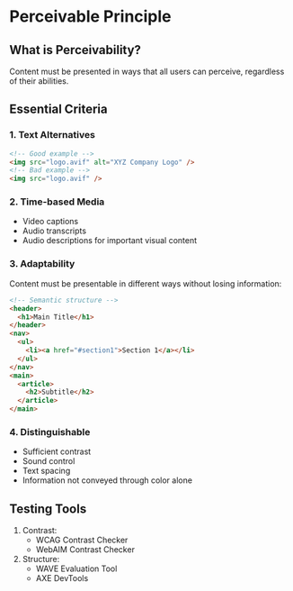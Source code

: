 # Perceivable Principle

## What is Perceivability?

Content must be presented in ways that all users can perceive, regardless of their abilities.

## Essential Criteria

### 1. Text Alternatives

```html
<!-- Good example -->
<img src="logo.avif" alt="XYZ Company Logo" />
<!-- Bad example -->
<img src="logo.avif" />
```

### 2. Time-based Media

- Video captions
- Audio transcripts
- Audio descriptions for important visual content

### 3. Adaptability

Content must be presentable in different ways without losing information:

```html
<!-- Semantic structure -->
<header>
  <h1>Main Title</h1>
</header>
<nav>
  <ul>
    <li><a href="#section1">Section 1</a></li>
  </ul>
</nav>
<main>
  <article>
    <h2>Subtitle</h2>
  </article>
</main>
```

### 4. Distinguishable

- Sufficient contrast
- Sound control
- Text spacing
- Information not conveyed through color alone

## Testing Tools

1. Contrast:
   - WCAG Contrast Checker
   - WebAIM Contrast Checker
2. Structure:
   - WAVE Evaluation Tool
   - AXE DevTools
